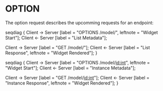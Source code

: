# OPTION

The option request describes the upcomming requests for an endpoint:

seqdiag {
  Client -> Server [label = "OPTIONS /model/", leftnote = "Widget Start"];
  Client <- Server [label = "List Metadata"];

  Client -> Server [label = "GET /model/"];
  Client <- Server [label = "List Response", leftnote = "Widget Rendered"];
}

seqdiag {
  Client -> Server [label = "OPTIONS /model/<id:int>", leftnote = "Widget Start"];
  Client <- Server [label = "Instance Metadata"];

  Client -> Server [label = "GET /model/<id:int>"];
  Client <- Server [label = "Instance Response", leftnote = "Widget Rendered"];
}